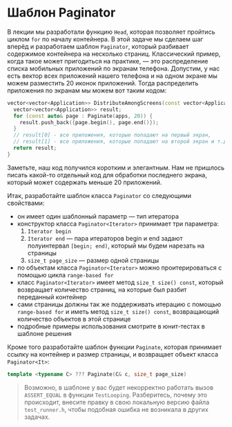 # Шаблон Paginator

В лекции мы разработали функцию `Head`, которая позволяет пройтись циклом `for` по началу контейнера. В этой задаче мы сделаем шаг вперёд и разработаем шаблон `Paginator`, который разбивает содержимое контейнера на несколько страниц. Классический пример, когда такое может пригодиться на практике, — это распределение списка мобильных приложений по экранам телефона. Допустим, у нас есть вектор всех приложений нашего телефона и на одном экране мы можем разместить 20 иконок приложений. Тогда распределить приложения по экранам мы можем вот таким кодом:
```cpp
vector<vector<Application>> DistributeAmongScreens(const vector<Application>& apps) {
  vector<vector<Application>> result;
  for (const auto& page : Paginate(apps, 20)) {
    result.push_back({page.begin(), page.end()});
  }
  // result[0] - все приложения, которые попадают на первый экран,
  // result[1] - все приложения, которые попадают на второй экран и т.д.
  return result;
}
```
Заметьте, наш код получился коротким и элегантным. Нам не пришлось писать какой-то отдельный код для обработки последнего экрана, который может содержать меньше 20 приложений.

Итак, разработайте шаблон класса `Paginator` со следующими свойствами:
* он имеет один шаблонный параметр — тип итератора
* конструктор класса `Paginator<Iterator>` принимает три параметра:
  1. `Iterator begin`
  2. `Iterator end` — пара итераторов begin и end задают полуинтервал `[begin; end)`, который мы будем нарезать на страницы
  3. `size_t page_size` — размер одной страницы
* по объектам класса `Paginator<Iterator>` можно проитерироваться с помощью цикла `range-based for`
* класс `Paginator<Iterator>` имеет метод `size_t size() const`, который возвращает количество страниц, на которые был разбит переданный контейнер
* сами страницы должны так же поддерживать итерацию с помощью `range-based for` и иметь метод `size_t size() const`, возвращающий количество объектов в этой странице
* подробные примеры использования смотрите в юнит-тестах в шаблоне решения

Кроме того разработайте шаблон функции `Paginate`, которая принимает ссылку на контейнер и размер страницы, и возвращает объект класса `Paginator<It>`:
```cpp
template <typename C> ??? Paginate(C& c, size_t page_size)
```
>Возможно, в шаблоне у вас будет некорректно работать вызов `ASSERT_EQUAL` в функции `TestLooping`. Разберитесь, почему это происходит, внесите правку в свою локальную версию файла `test_runner.h`, чтобы подобная ошибка не возникала в других задачах.
